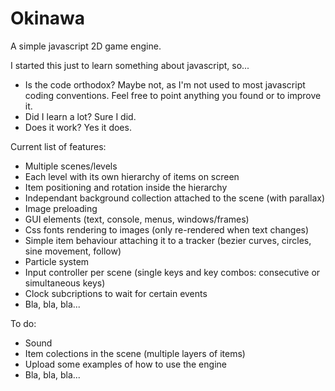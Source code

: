 Okinawa
=======

A simple javascript 2D game engine.

I started this just to learn something about javascript, so...
 * Is the code orthodox? Maybe not, as I'm not used to most javascript coding conventions. Feel free to point anything you found or to improve it.
 * Did I learn a lot? Sure I did.
 * Does it work? Yes it does.

Current list of features:
 * Multiple scenes/levels
 * Each level with its own hierarchy of items on screen
 * Item positioning and rotation inside the hierarchy
 * Independant background collection attached to the scene (with parallax)
 * Image preloading
 * GUI elements (text, console, menus, windows/frames)
 * Css fonts rendering to images (only re-rendered when text changes)
 * Simple item behaviour attaching it to a tracker (bezier curves, circles, sine movement, follow)
 * Particle system
 * Input controller per scene (single keys and key combos: consecutive or simultaneous keys)
 * Clock subcriptions to wait for certain events
 * Bla, bla, bla... 
 
To do:
 * Sound
 * Item colections in the scene (multiple layers of items)
 * Upload some examples of how to use the engine
 * Bla, bla, bla...
